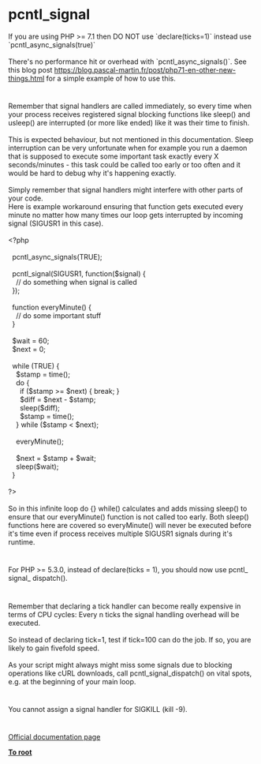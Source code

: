 # pcntl_signal




<div class="phpcode"><span class="html">
If you are using PHP &gt;= 7.1 then DO NOT use `declare(ticks=1)` instead use `pcntl_async_signals(true)`<br><br>There&apos;s no performance hit or overhead with `pcntl_async_signals()`. See this blog post <a href="https://blog.pascal-martin.fr/post/php71-en-other-new-things.html" rel="nofollow" target="_blank">https://blog.pascal-martin.fr/post/php71-en-other-new-things.html</a> for a simple example of how to use this.</span>
</div>
  

#


<div class="phpcode"><span class="html">
Remember that signal handlers are called immediately, so every time when your process receives registered signal blocking functions like sleep() and usleep() are interrupted (or more like ended) like it was their time to finish.<br><br>This is expected behaviour, but not mentioned in this documentation. Sleep interruption can be very unfortunate when for example you run a daemon that is supposed to execute some important task exactly every X seconds/minutes - this task could be called too early or too often and it would be hard to debug why it&apos;s happening exactly.<br><br>Simply remember that signal handlers might interfere with other parts of your code.<br>Here is example workaround ensuring that function gets executed every minute no matter how many times our loop gets interrupted by incoming signal (SIGUSR1 in this case).<br><br><span class="default">&lt;?php<br><br>&#xA0; pcntl_async_signals</span><span class="keyword">(</span><span class="default">TRUE</span><span class="keyword">);<br><br>&#xA0; </span><span class="default">pcntl_signal</span><span class="keyword">(</span><span class="default">SIGUSR1</span><span class="keyword">, function(</span><span class="default">$signal</span><span class="keyword">) {<br>&#xA0; &#xA0; </span><span class="comment">// do something when signal is called<br>&#xA0; </span><span class="keyword">});<br><br>&#xA0; function </span><span class="default">everyMinute</span><span class="keyword">() {<br>&#xA0; &#xA0; </span><span class="comment">// do some important stuff<br>&#xA0; </span><span class="keyword">}<br><br>&#xA0; </span><span class="default">$wait </span><span class="keyword">= </span><span class="default">60</span><span class="keyword">;<br>&#xA0; </span><span class="default">$next </span><span class="keyword">= </span><span class="default">0</span><span class="keyword">;<br><br>&#xA0; while (</span><span class="default">TRUE</span><span class="keyword">) {<br>&#xA0; &#xA0; </span><span class="default">$stamp </span><span class="keyword">= </span><span class="default">time</span><span class="keyword">();<br>&#xA0; &#xA0; do {<br>&#xA0; &#xA0; &#xA0; if (</span><span class="default">$stamp </span><span class="keyword">&gt;= </span><span class="default">$next</span><span class="keyword">) { break; }<br>&#xA0; &#xA0; &#xA0; </span><span class="default">$diff </span><span class="keyword">= </span><span class="default">$next </span><span class="keyword">- </span><span class="default">$stamp</span><span class="keyword">;<br>&#xA0; &#xA0; &#xA0; </span><span class="default">sleep</span><span class="keyword">(</span><span class="default">$diff</span><span class="keyword">);<br>&#xA0; &#xA0; &#xA0; </span><span class="default">$stamp </span><span class="keyword">= </span><span class="default">time</span><span class="keyword">();<br>&#xA0; &#xA0; } while (</span><span class="default">$stamp </span><span class="keyword">&lt; </span><span class="default">$next</span><span class="keyword">);<br>&#xA0; &#xA0; <br>&#xA0; &#xA0; </span><span class="default">everyMinute</span><span class="keyword">();<br>&#xA0; &#xA0; <br>&#xA0; &#xA0; </span><span class="default">$next </span><span class="keyword">= </span><span class="default">$stamp </span><span class="keyword">+ </span><span class="default">$wait</span><span class="keyword">;<br>&#xA0; &#xA0; </span><span class="default">sleep</span><span class="keyword">(</span><span class="default">$wait</span><span class="keyword">);<br>&#xA0; }<br><br></span><span class="default">?&gt;<br></span><br>So in this infinite loop do {} while() calculates and adds missing sleep() to ensure that our everyMinute() function is not called too early. Both sleep() functions here are covered so everyMinute() will never be executed before it&apos;s time even if process receives multiple SIGUSR1 signals during it&apos;s runtime.</span>
</div>
  

#


<div class="phpcode"><span class="html">
For PHP &gt;= 5.3.0, instead of declare(ticks = 1), you should now use pcntl_ signal_ dispatch().</span>
</div>
  

#


<div class="phpcode"><span class="html">
Remember that declaring a tick handler can become really expensive in terms of CPU cycles: Every n ticks the signal handling overhead will be executed. <br><br>So instead of declaring tick=1, test if tick=100 can do the job. If so, you are likely to gain fivefold speed.<br><br>As your script might always might miss some signals due to blocking operations like cURL downloads, call pcntl_signal_dispatch() on vital spots, e.g. at the beginning of your main loop.</span>
</div>
  

#


<div class="phpcode"><span class="html">
You cannot assign a signal handler for SIGKILL (kill -9).</span>
</div>
  

#

[Official documentation page](https://www.php.net/manual/en/function.pcntl-signal.php)

**[To root](/README.md)**